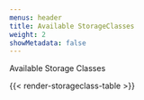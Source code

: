 ```yaml
---
menus: header
title: Available StorageClasses
weight: 2
showMetadata: false
---
```


Available Storage Classes

{{< render-storageclass-table >}}
